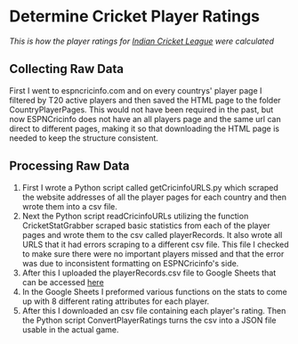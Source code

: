 # Determine Cricket Player Ratings
*This is how the player ratings for [Indian Cricket League](icricketleague.com) were calculated*
## Collecting Raw Data
First I went to espncricinfo.com and on every countrys' player page I filtered by T20 active players and then saved the HTML page to the folder CountryPlayerPages. This would not have been required in the past, but now ESPNCricinfo does not have an all players page and the same url can direct to different pages, making it so that downloading the HTML page is needed to keep the structure consistent.
## Processing Raw Data
1) First I wrote a Python script called getCricinfoURLS.py which scraped the website addresses of all the player pages for each country and then wrote them into a csv file.
2) Next the Python script readCricinfoURLs utilizing the function CricketStatGrabber scraped basic statistics from each of the player pages and wrote them to the csv called playerRecords. It also wrote all URLS that it had errors scraping to a different csv file. This file I checked to make sure there were no important players missed and that the error was due to inconsistent formatting on ESPNCricinfo's side.
3) After this I uploaded the playerRecords.csv file to Google Sheets that can be accessed [here](https://docs.google.com/spreadsheets/d/1uxmDCrvgVCz3L2LtqHHK437fyY30-mogB2fN1710TrI/edit?usp=sharing)
4) In the Google Sheets I preformed various functions on the stats to come up with 8 different rating attributes for each player.
5) After this I downloaded an csv file containing each player's rating. Then the Python script ConvertPlayerRatings turns the csv into a JSON file usable in the actual game. 
